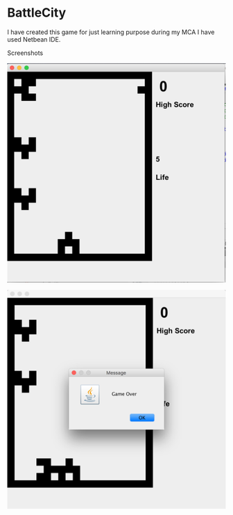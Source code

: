 # BattleCity
I have created this game for just learning purpose during my MCA
I have used Netbean IDE.

Screenshots

![Alt text](https://github.com/siddhpuraamitr/BattleCity/blob/master/screenshots/Screen%20Shot%202016-05-30%20at%2012.22.16%20PM.png "Optional title")


![Alt text](https://github.com/siddhpuraamitr/BattleCity/blob/master/screenshots/Screen%20Shot%202016-05-30%20at%2012.21.47%20PM.png "Optional title")


